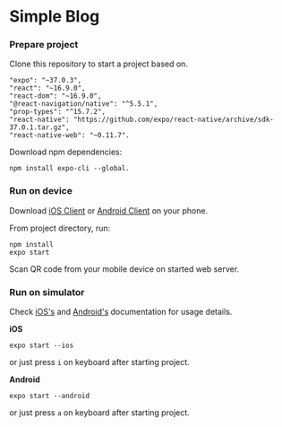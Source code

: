 # Simple Blog

### Prepare project

Clone this repository to start a project based on. 

    "expo": "~37.0.3",
    "react": "~16.9.0",
    "react-dom": "~16.9.0",
    "@react-navigation/native": "^5.5.1",
    "prop-types": "^15.7.2",
    "react-native": "https://github.com/expo/react-native/archive/sdk-37.0.1.tar.gz",
    "react-native-web": "~0.11.7".    
    
Download npm dependencies:

    npm install expo-cli --global.
     

### Run on device

Download [iOS Client](https://apps.apple.com/app/apple-store/id982107779) 
or [Android Client](https://play.google.com/store/apps/details?id=host.exp.exponent&referrer=www) on your phone.

From project directory, run:

    npm install
    expo start
    
Scan QR code from your mobile device on started web server.

### Run on simulator

Check [iOS's](https://docs.expo.io/workflow/ios-simulator/#step-1-install-xcode) 
and [Android's](https://docs.expo.io/workflow/android-studio-emulator/) documentation for usage details.

**iOS**

    expo start --ios
     
or just press ``i`` on keyboard after starting project.

**Android**

    expo start --android
    
or just press ``a`` on keyboard after starting project.
     


   
